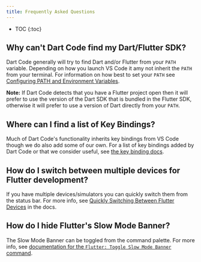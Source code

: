 ```yaml
---
title: Frequently Asked Questions
---
```


* TOC
{:toc}

<!-- TODO -->
<!-- TODO -->
<!-- TODO -->

## Why can't Dart Code find my Dart/Flutter SDK?

Dart Code generally will try to find Dart and/or Flutter from your `PATH` variable. Depending on how you launch VS Code it amy not inherit the `PATH` from your terminal. For information on how best to set your `PATH` see [Configuring PATH and Environment Variables](/docs/configuring-path-and-environment-variables/).

**Note:** If Dart Code detects that you have a Flutter project open then it will prefer to use the version of the Dart SDK that is bundled in the Flutter SDK, otherwise it will prefer to use a version of Dart directly from your `PATH`.

## Where can I find a list of Key Bindings?

Much of Dart Code's functionality inherits key bindings from VS Code though we do also add some of our own. For a list of key bindings added by Dart Code or that we consider useful, see [the key binding docs](/docs/keybindings/).

## How do I switch between multiple devices for Flutter development?

If you have multiple devices/simulators you can quickly switch them from the status bar. For more info, see [Quickly Switching Between Flutter Devices](/docs/quickly-switching-between-flutter-devices/) in the docs.

## How do I hide Flutter's Slow Mode Banner?

The Slow Mode Banner can be toggled from the command palette. For more info, see [documentation for the `Flutter: Toggle Slow Mode Banner` command](/docs/debugging-commands/#flutter-toggle-slow-mode-banner).
